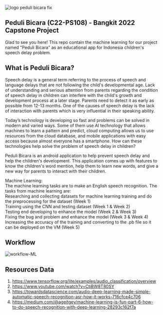 
![logo peduli bicara fix](https://user-images.githubusercontent.com/92667081/172021715-85f27c39-2884-4f17-bfcb-23bae0d8482b.png)
## Peduli Bicara (C22-PS108) - Bangkit 2022 Capstone Project
Glad to see you here! This repo contain the machine learning for our project named "Peduli Bicara" as an educational app for Indonesia children's speech delay problem. 

## What is Peduli Bicara?
Speech delay is a general term referring to the process of speech and language delays that are not following the child's developmental age. Lack of understanding and serious attention from parents regarding the condition of speech delay in children can interfere with the child's growth and development process at a later stage. Parents need to detect it as early as possible from 12-13 months. One of the causes of speech delay is the lack of interaction with parents which is very influential in their speaking ability. 

Today’s technology is developing so fast and problems can be solved in modern and varied ways. Some of them use AI technology that allows machines to learn a pattern and predict, cloud computing allows us to use resources from the cloud database, and mobile applications with easy access because almost everyone has a smartphone. How can these technologies help solve the problem of speech delay in children?

Peduli Bicara is an android application to help prevent speech delay and help the children's development. This application comes up with features to know the children's word mention, help them to learn new words, and give a new way for parents to interact with their children.
 
Machine Learning:  
The machine learning tasks are to make an English speech recognition. The tasks from machine learning are:  
Researching and collecting datasets for machine learning training and do the preprocessing for the dataset (Week 1)  
Training using the CNN and testing dataset (Week 1 & Week 2)  
Testing end developing to enhance the model (Week 2 &  Week 3)  
Fixing the bug and problem and enhance the model (Week 3 & Week 4)  
Increasing the accuracy of the training and converting to the .pb file so it can be deployed on the VM (Week 5)  


## Workflow
![workflow-ML](https://user-images.githubusercontent.com/92667081/172021435-c2ebafa9-0714-4d52-a47b-5a16b9591d70.jpg)


## Resources Data
1. https://www.tensorflow.org/lite/examples/audio_classification/overview
2. https://www.youtube.com/watch?v=CtiBW8T80SY
3. https://towardsdatascience.com/audio-deep-learning-made-simple-automatic-speech-recognition-asr-how-it-works-716cfce4c706
4. https://medium.com/@ageitgey/machine-learning-is-fun-part-6-how-to-do-speech-recognition-with-deep-learning-28293c162f7a
